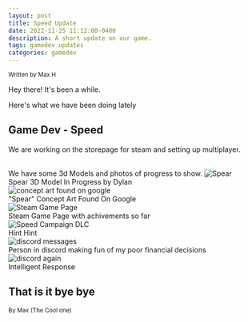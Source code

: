 ```yaml
---
layout: post
title: Speed Update
date: 2022-11-25 11:12:00-0400
description: A short update on our game.
tags: gamedev updates
categories: gamedev
---
```

<small>Written by Max H</small>

Hey there!
It's been a while.

Here's what we have been doing lately

## Game Dev - Speed
We are working on the storepage for steam and setting up multiplayer.

<br>We have some 3d Models and photos of progress to show.
<img src="https://media.discordapp.net/attachments/650414874719158282/1045803674863153203/image.png?width=958&height=678" alt="Spear">
<br>Spear 3D Model In Progress by Dylan<br>
<img src="https://media.discordapp.net/attachments/650414874719158282/1045819090121539584/Sponton.png" alt="concept art found on google">
<br>"Spear" Concept Art Found On Google<br>
<img src="https://media.discordapp.net/attachments/1014428225562214423/1045867272448786573/image.png?width=1209&height=677" alt="Steam Game Page">
<br>Steam Game Page with achivements so far<br>
<img src="https://media.discordapp.net/attachments/1014428225562214423/1045867649516707900/image.png" alt="Speed Campaign DLC">
<br>Hint Hint<br>
<img src="https://media.discordapp.net/attachments/575924855002628098/1045868423055429722/image.png" alt="discord messages">
<br>Person in discord making fun of my poor financial decisions<br>
<img src="https://media.discordapp.net/attachments/575924855002628098/1045868826354520124/image.png" alt="discord again">
<br>Intelligent Response<br>

## That is it bye bye
<small>By Max (The Cool one)</small>
